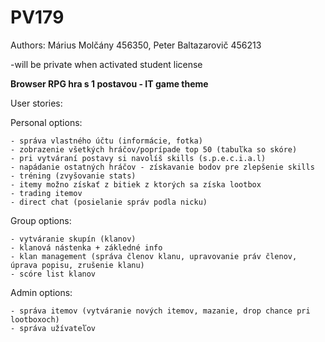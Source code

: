 # PV179
Authors: Márius Molčány 456350, Peter Baltazarovič 456213

-will be private when activated student license

<b>Browser RPG hra s 1 postavou - IT game theme</b>

User stories:

  Personal options:
  
    - správa vlastného účtu (informácie, fotka)
    - zobrazenie všetkých hráčov/poprípade top 50 (tabuľka so skóre)
    - pri vytváraní postavy si navolíš skills (s.p.e.c.i.a.l)
    - napádanie ostatných hráčov - získavanie bodov pre zlepšenie skills
    - tréning (zvyšovanie stats)
    - itemy možno získať z bitiek z ktorých sa získa lootbox
    - trading itemov
    - direct chat (posielanie správ podla nicku)

  Group options:
  
    - vytváranie skupín (klanov)
    - klanová nástenka + zákledné info 
    - klan management (správa členov klanu, upravovanie práv členov, úprava popisu, zrušenie klanu)
    - scóre list klanov

  Admin options:
  
    - správa itemov (vytváranie nových itemov, mazanie, drop chance pri lootboxoch)
    - správa užívateľov
    
